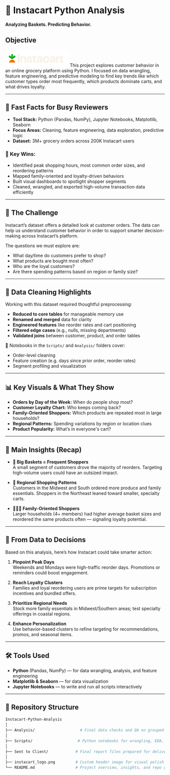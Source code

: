 # 🛒 Instacart Python Analysis

**Analyzing Baskets. Predicting Behavior.**

## Objective
<img src="instacart_logo.png" alt="Instacart Logo" width="200">
This project explores customer behavior in an online grocery platform using Python. I focused on data wrangling, feature engineering, and predictive modeling to find key trends like which customer types order most frequently, which products dominate carts, and what drives loyalty.

---

## 🚀 Fast Facts for Busy Reviewers

- **Tool Stack:** Python (Pandas, NumPy), Jupyter Notebooks, Matplotlib, Seaborn  
- **Focus Areas:** Cleaning, feature engineering, data exploration, predictive logic  
- **Dataset:** 3M+ grocery orders across 200K Instacart users  

### 🔑 Key Wins:
- Identified peak shopping hours, most common order sizes, and reordering patterns  
- Mapped family-oriented and loyalty-driven behaviors  
- Built visual dashboards to spotlight shopper segments  
- Cleaned, wrangled, and exported high-volume transaction data efficiently

---

## 🎯 The Challenge

Instacart’s dataset offers a detailed look at customer orders. The data can help us understand customer behavior in order to support smarter decision-making across Instacart’s platform.

The questions we must explore are:
- What day/time do customers prefer to shop?
- What products are bought most often?
- Who are the loyal customers?
- Are there spending patterns based on region or family size?

---

## 🧼 Data Cleaning Highlights

Working with this dataset required thoughtful preprocessing:
- **Reduced to core tables** for manageable memory use  
- **Renamed and merged** data for clarity  
- **Engineered features** like reorder rates and cart positioning  
- **Filtered edge cases** (e.g., nulls, missing departments)  
- **Validated joins** between customer, product, and order tables  

📁 Notebooks in the `Scripts/` and `Analysis/` folders cover:
- Order-level cleaning  
- Feature creation (e.g. days since prior order, reorder rates)  
- Segment profiling and visualization

---

## 📊 Key Visuals & What They Show

- **Orders by Day of the Week:** When do people shop most?
- **Customer Loyalty Chart:** Who keeps coming back?
- **Family-Oriented Shoppers:** Which products are repeated most in large households?
- **Regional Patterns:** Spending variations by region or location clues  
- **Product Popularity:** What’s in everyone's cart?

---

## 🧠 Main Insights (Recap)

- **🧺 Big Baskets = Frequent Shoppers**  
  A small segment of customers drove the majority of reorders. Targeting high-volume users could have an outsized impact.

- **📍 Regional Shopping Patterns**  
  Customers in the Midwest and South ordered more produce and family essentials. Shoppers in the Northeast leaned toward smaller, specialty carts.

- **👨‍👩‍👧 Family-Oriented Shoppers**  
  Larger households (4+ members) had higher average basket sizes and reordered the same products often — signaling loyalty potential.

---

## 💼 From Data to Decisions
Based on this analysis, here’s how Instacart could take smarter action:

1. **Pinpoint Peak Days**  
  Weekends and Mondays were high-traffic reorder days. Promotions or reminders could boost engagement.

2. **Reach Loyalty Clusters**  
  Families and loyal reordering users are prime targets for subscription incentives and bundled offers.

3. **Prioritize Regional Needs**  
  Stock more family essentials in Midwest/Southern areas; test specialty offerings in coastal regions.

4. **Enhance Personalization**  
  Use behavior-based clusters to refine targeting for recommendations, promos, and seasonal items.

---

## 🛠️ Tools Used

- **Python** (Pandas, NumPy) — for data wrangling, analysis, and feature engineering  
- **Matplotlib & Seaborn** — for data visualization  
- **Jupyter Notebooks** — to write and run all scripts interactively 

---

## 📁 Repository Structure

```bash
Instacart-Python-Analysis
│
├── Analysis/                    # Final data checks and QA on grouped results
│
├── Scripts/                    # Python notebooks for wrangling, EDA, visuals
│
├── Sent to Client/            # Final report files prepared for delivery
│
├── instacart_logo.png         # Custom header image for visual polish
└── README.md                  # Project overview, insights, and repo guide
```
